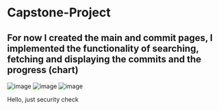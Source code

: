 # Capstone-Project

## For now I created the main and commit pages, I implemented the functionality of searching, fetching and displaying the commits and the progress (chart)

![image](https://github.com/user-attachments/assets/f7a2026d-2a4c-4445-a9a2-177f25bf2778)
![image](https://github.com/user-attachments/assets/1e429198-1219-4803-8f04-58fb4aa01896)
![image](https://github.com/user-attachments/assets/6df9403a-bfe9-4f8c-b35b-eb6f6f486688)


Hello, just security check
